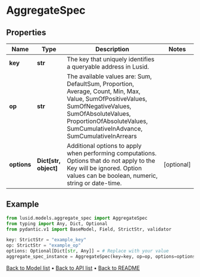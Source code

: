 # AggregateSpec

## Properties
Name | Type | Description | Notes
------------ | ------------- | ------------- | -------------
**key** | **str** | The key that uniquely identifies a queryable address in Lusid. | 
**op** | **str** | The available values are: Sum, DefaultSum, Proportion, Average, Count, Min, Max, Value, SumOfPositiveValues, SumOfNegativeValues, SumOfAbsoluteValues, ProportionOfAbsoluteValues, SumCumulativeInAdvance, SumCumulativeInArrears | 
**options** | **Dict[str, object]** | Additional options to apply when performing computations. Options that do not apply to the Key will be ignored. Option values can be boolean, numeric, string or date-time. | [optional] 
## Example

```python
from lusid.models.aggregate_spec import AggregateSpec
from typing import Any, Dict, Optional
from pydantic.v1 import BaseModel, Field, StrictStr, validator

key: StrictStr = "example_key"
op: StrictStr = "example_op"
options: Optional[Dict[str, Any]] = # Replace with your value
aggregate_spec_instance = AggregateSpec(key=key, op=op, options=options)

```

[Back to Model list](../README.md#documentation-for-models) &#8226; [Back to API list](../README.md#documentation-for-api-endpoints) &#8226; [Back to README](../README.md)

